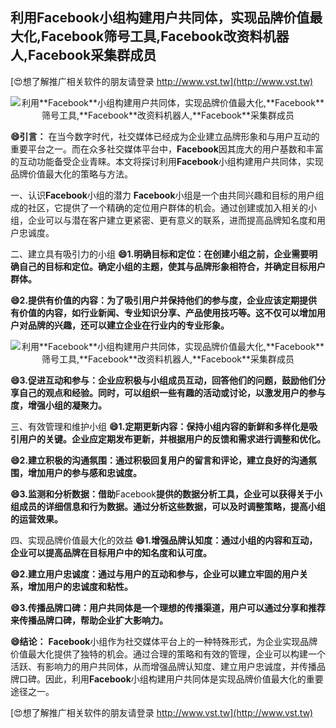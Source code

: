 ## **利用**Facebook**小组构建用户共同体，实现品牌价值最大化,**Facebook**筛号工具,**Facebook**改资料机器人,**Facebook**采集群成员**

[😍想了解推广相关软件的朋友请登录 http://www.vst.tw](http://www.vst.tw)

 <center><img src="https://vst.tw/MP4/tuiguang/png/7.png" alt="利用**Facebook**小组构建用户共同体，实现品牌价值最大化,**Facebook**筛号工具,**Facebook**改资料机器人,**Facebook**采集群成员"></center>

**😄引言：**
在当今数字时代，社交媒体已经成为企业建立品牌形象和与用户互动的重要平台之一。而在众多社交媒体平台中，**Facebook**因其庞大的用户基数和丰富的互动功能备受企业青睐。本文将探讨利用**Facebook**小组构建用户共同体，实现品牌价值最大化的策略与方法。

一、认识**Facebook**小组的潜力
**Facebook**小组是一个由共同兴趣和目标的用户组成的社区，它提供了一个精确的定位用户群体的机会。通过创建或加入相关的小组，企业可以与潜在客户建立更紧密、更有意义的联系，进而提高品牌知名度和用户忠诚度。

二、建立具有吸引力的小组
**😄1.明确目标和定位：在创建小组之前，企业需要明确自己的目标和定位。确定小组的主题，使其与品牌形象相符合，并确定目标用户群体。**

**😄2.提供有价值的内容：为了吸引用户并保持他们的参与度，企业应该定期提供有价值的内容，如行业新闻、专业知识分享、产品使用技巧等。这不仅可以增加用户对品牌的兴趣，还可以建立企业在行业内的专业形象。**

 <center><img src="https://vst.tw/MP4/tuiguang/png/3.png" alt="利用**Facebook**小组构建用户共同体，实现品牌价值最大化,**Facebook**筛号工具,**Facebook**改资料机器人,**Facebook**采集群成员"></center>

**😄3.促进互动和参与：企业应积极与小组成员互动，回答他们的问题，鼓励他们分享自己的观点和经验。同时，可以组织一些有趣的活动或讨论，以激发用户的参与度，增强小组的凝聚力。**

三、有效管理和维护小组
**😄1.定期更新内容：保持小组内容的新鲜和多样化是吸引用户的关键。企业应定期发布更新，并根据用户的反馈和需求进行调整和优化。**

**😄2.建立积极的沟通氛围：通过积极回复用户的留言和评论，建立良好的沟通氛围，增加用户的参与感和忠诚度。**

**😄3.监测和分析数据：借助**Facebook**提供的数据分析工具，企业可以获得关于小组成员的详细信息和行为数据。通过分析这些数据，可以及时调整策略，提高小组的运营效果。**

四、实现品牌价值最大化的效益
**😄1.增强品牌认知度：通过小组的内容和互动，企业可以提高品牌在目标用户中的知名度和认可度。**

**😄2.建立用户忠诚度：通过与用户的互动和参与，企业可以建立牢固的用户关系，增加用户的忠诚度和粘性。**

**😄3.传播品牌口碑：用户共同体是一个理想的传播渠道，用户可以通过分享和推荐来传播品牌口碑，帮助企业扩大影响力。**

**😄结论：**
**Facebook**小组作为社交媒体平台上的一种特殊形式，为企业实现品牌价值最大化提供了独特的机会。通过合理的策略和有效的管理，企业可以构建一个活跃、有影响力的用户共同体，从而增强品牌认知度、建立用户忠诚度，并传播品牌口碑。因此，利用**Facebook**小组构建用户共同体是实现品牌价值最大化的重要途径之一。

[😍想了解推广相关软件的朋友请登录 http://www.vst.tw](http://www.vst.tw)



